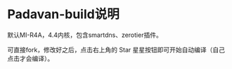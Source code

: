 # Padavan-build说明

默认MI-R4A，4.4内核，包含smartdns、zerotier插件。

可直接fork，修改好之后，点击右上角的 Star 星星按钮即可开始自动编译（自己点击才会编译）。
